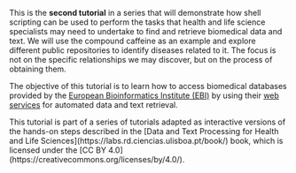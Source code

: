 <script>
import Alert from "$components/Alert.svelte";
</script>

This is the **second tutorial** in a series that will demonstrate how shell scripting can be used to perform the tasks that health and life science specialists may need to undertake to find and retrieve biomedical data and text. We will use the compound caffeine as an example and explore different public repositories to identify diseases related to it. The focus is not on the specific relationships we may discover, but on the process of obtaining them.

The objective of this tutorial is to learn how to access biomedical databases provided by the [European Bioinformatics Institute (EBI)](https://www.ebi.ac.uk/) by using their [web services](https://www.ebi.ac.uk/services) for automated data and text retrieval.

<Alert>
This tutorial is part of a series of tutorials adapted as interactive versions of the hands-on steps described in the [Data and Text Processing for Health and Life Sciences](https://labs.rd.ciencias.ulisboa.pt/book/) book, which is licensed under the [CC BY 4.0](https://creativecommons.org/licenses/by/4.0/). 
</Alert>
